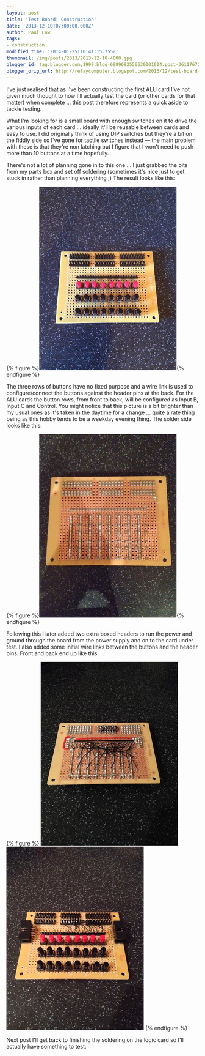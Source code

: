 ```yaml
---
layout: post
title: 'Test Board: Construction'
date: '2013-12-10T07:00:00.000Z'
author: Paul Law
tags:
- construction
modified_time: '2014-01-25T10:41:15.755Z'
thumbnail: /img/posts/2013/2013-12-10-4000.jpg
blogger_id: tag:blogger.com,1999:blog-6989692556630001604.post-3611767254580972729
blogger_orig_url: http://relaycomputer.blogspot.com/2013/12/test-board-construction.html
---
```


I've just realised that as I've been constructing the first ALU card I've not 
given much thought to how I'll actually test the card (or other cards for that 
matter) when complete ... this post therefore represents a quick aside to 
tackle testing.

What I'm looking for is a small board with enough 
switches on it to drive the various inputs of each card ... ideally it'll be 
reusable between cards and easy to use. I did originally think of using DIP 
switches but they're a bit on the fiddly side so I've gone for tactile 
switches instead — the main problem with these is that they're non latching 
but I figure that I won't need to push more than 10 buttons at a time 
hopefully.

There's not a lot of planning gone in to this one ... I 
just grabbed the bits from my parts box and set off soldering (sometimes it's 
nice just to get stuck in rather than planning everything ;) The result looks 
like this:

{% figure %}![Test Board](/img/posts/2013/2013-12-10-0000.jpg){% endfigure %}

The three rows of buttons 
have no fixed purpose and a wire link is used to configure/connect the buttons 
against the header pins at the back. For the ALU cards the button rows, from 
front to back, will be configured as Input B, Input C and Control. You might 
notice that this picture is a bit brighter than my usual ones as it's taken in 
the daytime for a change ... quite a rate thing being as this hobby tends to 
be a weekday evening thing. The solder side looks like this:

{% figure %}![Test Board (solder side)](/img/posts/2013/2013-12-10-0001.jpg){% endfigure %}

Following this 
I later added two extra boxed headers to run the power and ground through the 
board from the power supply and on to the card under test. I also added some 
initial wire links between the buttons and the header pins. Front and back end 
up like this:

{% figure %}
![Test Board (solder side)](/img/posts/2013/2013-12-10-0002.jpg)
![Test Board](/img/posts/2013/2013-12-10-0003.jpg)
{% endfigure %}

Next post I'll get back to 
finishing the soldering on the logic card so I'll actually have something to 
test. 
